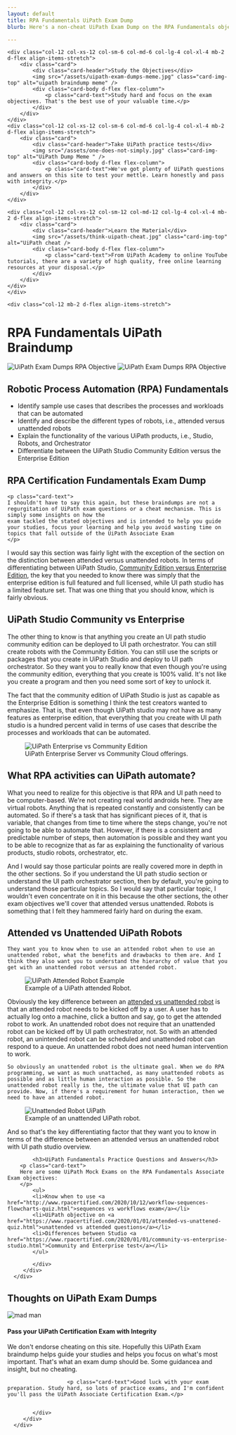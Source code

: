 ```yaml
---
layout: default
title: RPA Fundamentals UiPath Exam Dump
blurb: Here's a non-cheat UiPath Exam Dump on the RPA Fundamentals objective of the Associate Certification Exam.

---
```


<div class="row">



	
	

    <div class="col-12 col-xs-12 col-sm-6 col-md-6 col-lg-4 col-xl-4 mb-2 d-flex align-items-stretch">
        <div class="card">
            <div class="card-header">Study the Objectives</div>
            <img src="/assets/uipath-exam-dumps-meme.jpg" class="card-img-top" alt="uipath braindump meme" />
            <div class="card-body d-flex flex-column">
                <p class="card-text">Study hard and focus on the exam objectives. That's the best use of your valuable time.</p>
            </div>
        </div>
    </div>
    <div class="col-12 col-xs-12 col-sm-6 col-md-6 col-lg-4 col-xl-4 mb-2 d-flex align-items-stretch">
        <div class="card">
            <div class="card-header">Take UiPath practice tests</div>
            <img src="/assets/one-does-not-simply.jpg" class="card-img-top" alt="UiPath Dump Meme " />
            <div class="card-body d-flex flex-column">
                <p class="card-text">We've got plenty of UiPath questions and answers on this site to test your mettle. Learn honestly and pass with integrity.</p>
            </div>
        </div>
    </div>

    <div class="col-12 col-xs-12 col-sm-12 col-md-12 col-lg-4 col-xl-4 mb-2 d-flex align-items-stretch">
        <div class="card">
            <div class="card-header">Learn the Material</div>
            <img src="/assets/think-uipath-cheat.jpg" class="card-img-top" alt="UiPath cheat />
            <div class="card-body d-flex flex-column">
                <p class="card-text">From UiPath Academy to online YouTube tutorials, there are a variety of high quality, free online learning resources at your disposal.</p>
            </div>
        </div>
    </div>
	</div>


<div class="row">
	
	<div class="col-12 mb-2 d-flex align-items-stretch">
   <div class="card mb-2" >
   <div class="card-header"><h1>RPA Fundamentals UiPath Braindump</h1></div>
      <div class="row g-0">
         <div class=" col-lg-4">
            <p class="card-text text-center d-none d-lg-block">
            <img src="/assets/uipath-exam-dumps.jpg"  alt="UiPath Exam Dumps RPA Objective" class="img-fluid img-thumbnail">
            <img src="/assets/uipath-exam-dumps.jpg"  alt="UiPath Exam Dumps RPA Objective" class="img-fluid img-thumbnail">    
         </p>
		 </div>
         <div class="col-12 col-sm-12 col-lg-8">
            <div class="card-body">
            <h2>Robotic Process Automation (RPA) Fundamentals</h2>
            <ul>
            <li>Identify sample use cases that describes the processes and workloads that can be automated</li>
            <li>Identify and describe the different types of robots, i.e., attended versus unattended robots</li>
            <li>Explain the functionality of the various UiPath products, i.e., Studio, Robots, and Orchestrator</li>
            <li>Differentiate between the UiPath Studio Community Edition versus the Enterprise Edition</li>
            </ul>
		    <h2>RPA Certification Fundamentals Exam Dump</h2>
		    
	<p class="card-text">
	I shouldn't have to say this again, but these braindumps are not a regurgitation of UiPath exam questions or a cheat mechanism. This is simply some insights on how the
	exam tackled the stated objectives and is intended to help you guide your studies, focus your learning and help you avoid wasting time on topics that fall outside of the UiPath Associate Exam
	</p>
		    
<p class="card-text">
I would say this section was fairly light with the exception of the section on the distinction between attended versus unattended robots. In terms of differentiating between UiPath Studio, <a href="https://www.rpacertified.com//2020/11/11/uipath-studio-trail-license.html">Community Edition versus Enterprise Edition</a>, the key that you needed to know there was simply that the enterprise edition is full featured and full licensed, while UI path studio has a limited feature set. That was one thing that you should know, which is fairly obvious. 
</p>
<h2>UiPath Studio Community vs Enterprise</h2>
<p class="card-text">
The other thing to know is that anything you create an UI path studio community edition can be deployed to UI path orchestrator. You can still create robots with the Community Edition. You can still use the scripts or packages that you create in UiPath Studio and deploy to UI path orchestrator. So they want you to really know that even though you're using the community edition, everything that you create is 100% valid. It's not like you create a program and then you need some sort of key to unlock it.

</p>
<p class="card-text">
The fact that the community edition of UiPath Studio is just as capable as the Enterprise Edition is something I think the test creators wanted to emphasize. That is, that even though UiPath studio may not have as many features as enterprise edition, that everything that you create with UI path studio is a hundred percent valid in terms of use cases that describe the processes and workloads that can be automated. 
	
	
	
</p>

<figure class="figure">
  <img src="/assets/uipath-studio-community-vs-enterprise-cloud.jpg" class="figure-img img-fluid rounded" alt="UiPath Enterprise vs Community Edition">
  <figcaption class="figure-caption">UiPath Enterprise Server vs Community Cloud offerings.</figcaption>
</figure>

<h2>What RPA activities can UiPath automate?</h2>
<p class="card-text">	
	What you need to realize for this objective is that RPA and UI path need to be computer-based. We're not creating real world androids here. They are virtual robots. Anything that is repeated constantly and consistently can be automated. So if there's a task that has significant pieces of it, that is variable, that changes from time to time where the steps change, you're not going to be able to automate that. However, if there is a consistent and predictable number of steps, then automation is possible and they want you to be able to recognize that as far as explaining the functionality of various products, studio robots, orchestrator, etc.
</p>
<p class="card-text">
And I would say those particular points are really covered more in depth in the other sections. So if you understand the UI path studio section or understand the UI path orchestrator section, then by default, you're going to understand those particular topics. So I would say that particular topic, I wouldn't even concentrate on it in this because the other sections, the other exam objectives we'll cover that attended versus unattended. Robots is something that I felt they hammered fairly hard on during the exam. 
	</p>
	
<h2>Attended vs Unattended UiPath Robots</h2>	
<p class="card-text">
	
	They want you to know when to use an attended robot when to use an unattended robot, what the benefits and drawbacks to them are. And I think they also want you to understand the hierarchy of value that you get with an unattended robot versus an attended robot.
</p>

<figure class="figure">
  <img src="https://files.readme.io/4b716bb-att.png" class="figure-img img-fluid rounded" alt="UiPath Attended Robot Example">
  <figcaption class="figure-caption">Example of a UiPath attended Robot.</figcaption>
</figure>

<p class="card-text">
	Obviously the key difference between an <a href="https://www.rpacertified.com//2020/11/11/unattended-robots-when-to-use.html">attended vs unattended robot</a> is that an attended robot needs to be kicked off by a user. A user has to actually log onto a machine, click a button and say, go to get the attended robot to work. An unattended robot does not require that an unattended robot can be kicked off by UI path orchestrator, not. So with an attended robot, an unintended robot can be scheduled and unattended robot can respond to a queue. An unattended robot does not need human intervention to work. 
	
</p>
<p class="card-text">	
	
	So obviously an unattended robot is the ultimate goal. When we do RPA programming, we want as much unattached, as many unattended robots as possible and as little human interaction as possible. So the unattended robot really is the, the ultimate value that UI path can provide. Now, if there's a requirement for human interaction, then we need to have an attended robot.
</p>

<figure class="figure">
  <img src="https://files.readme.io/f1099fa-unattended_2.png" class="figure-img img-fluid rounded" alt="Unattended Robot UiPath">
  <figcaption class="figure-caption">Example of an unattended UiPath robot.</figcaption>
</figure>


<p class="card-text">
And so that's the key differentiating factor that they want you to know in terms of the difference between an attended versus an unattended robot with UI path studio overview. 
</p>


            <h3>UiPath Fundamentals Practice Questions and Answers</h3>
	    <p class="card-text">
		Here are some UiPath Mock Exams on the RPA Fundamentals Associate Exam objectives:
		</p>
            <ul>
            <li>Know when to use <a href="http://www.rpacertified.com/2020/10/12/workflow-sequences-flowcharts-quiz.html">sequences vs workflows exam</a></li>
            <li>UiPath objective on <a href="https://www.rpacertified.com/2020/01/01/attended-vs-unattened-quiz.html">unattended vs attended questions</a></li>
            <li>Differences between Studio <a href="https://www.rpacertified.com/2020/01/01/community-vs-enterprise-studio.html">Community and Enterprise test</a></li>
            </ul>
	       
            </div>
         </div>
      </div>
   </div>
</div>

<div class="col-12 mb-2 d-flex align-items-stretch">
   <div class="card mb-2" >
	   <div class="card-header"><h2>Thoughts on UiPath Exam Dumps</h2></div>
      <div class="row g-0">
         <div class=" col-lg-4">
		 <p class="card-text text-center">
            <img src="/assets/louder-uipath-exam-dump.jpg"  alt="mad man" class="img-fluid img-thumbnail">
         </p>
		 </div>
         <div class="col-12 col-sm-12 col-lg-8">
            <div class="card-body">
               <h4>Pass your UiPath Certification Exam with Integrity</h4>
               <p class="card-text">We don't endorse cheating on this site. Hopefully this UiPath Exam braindump helps guide your studies and helps you focus on what's most important. That's what an exam dump should be. Some guidancea and insight, but no cheating.</p>
		    
		               <p class="card-text">Good luck with your exam preparation. Study hard, so lots of practice exams, and I'm confident you'll pass the UiPath Associate Certification Exam.</p>    

	       
            </div>
         </div>
      </div>
   </div>
</div>	
	
</div>
